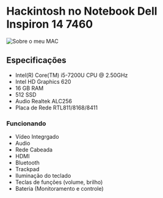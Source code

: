 # Hackintosh no Notebook Dell Inspiron 14 7460
![Sobre o meu MAC](https://github.com/elioenays/Hackintosh_Dell_Inspiron_7460/blob/master/Screen%20Shot%202021-11-01%20at%2013.59.02.png?raw=true)
## Especificações
- Intel(R) Core(TM) i5-7200U CPU @ 2.50GHz
- Intel HD Graphics 620
- 16 GB RAM
- 512 SSD
- Audio Realtek ALC256
- Placa de Rede RTL811/8168/8411
### Funcionando
- Vídeo Integrgado
- Audio
- Rede Cabeada
- HDMI
- Bluetooth
- Trackpad
- Iluminação do teclado
- Teclas de funções (volume, brilho)
- Bateria (Monitoramento e controle)
